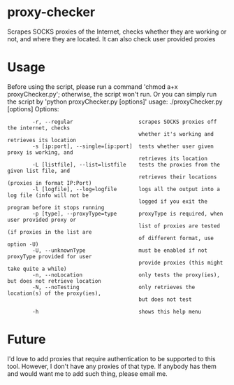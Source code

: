 proxy-checker
=============
Scrapes SOCKS proxies of the Internet, checks whether they are working or not, and where they are located. It can also check user provided proxies

Usage
=============
Before using the script, please run a command 'chmod a+x proxyChecker.py'; otherwise, the script won't run. Or you can simply run the script by 'python proxyChecker.py [options]'
            usage: ./proxyChecker.py [options]
            Options:
            
            -r, --regular                     scrapes SOCKS proxies off the internet, checks
                                              whether it's working and retrieves its location
            -s [ip:port], --single=[ip:port]  tests whether user given proxy is working, and
                                              retrieves its location
            -L [listfile], --list=listfile    tests the proxies from the given list file, and
                                              retrieves their locations (proxies in format IP:Port)
            -l [logfile], --log=logfile       logs all the output into a log file (info will not be
                                              logged if you exit the program before it stops running
            -p [type], --proxyType=type       proxyType is required, when user provided proxy or
                                              list of proxies are tested (if proxies in the list are
                                              of different format, use option -U)
            -U, --unknownType                 must be enabled if not proxyType provided for user
                                              provide proxies (this might take quite a while)
            -n, --noLocation                  only tests the proxy(ies), but does not retrieve location
            -N, --noTesting                   only retrieves the location(s) of the proxy(ies),
                                              but does not test
             
            -h                                shows this help menu

Future
=============
I'd love to add proxies that require authentication to be supported to this tool. However, I don't have any proxies of that type. If anybody has them and would want me to add such thing, please email me.
